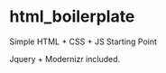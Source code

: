 html_boilerplate
================

Simple HTML + CSS + JS Starting Point

Jquery + Modernizr included.
